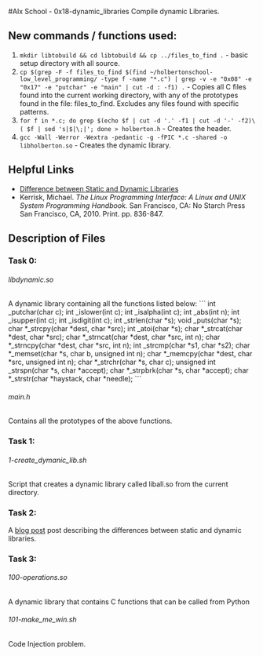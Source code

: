 #Alx School - 0x18-dynamic_libraries
Compile dynamic Libraries.

## New commands / functions used:
1. ``mkdir libtobuild && cd libtobuild && cp ../files_to_find .`` - basic setup directory with all source.
2. ``cp $(grep -F -f files_to_find $(find ~/holbertonschool-low_level_programming/ -type f -name "*.c") | grep -v -e "0x08" -e "0x17" -e "putchar" -e "main" | cut -d : -f1) .`` - Copies all C files found into the current working directory, with any of the prototypes found in the file: files_to_find. Excludes any files found with specific patterns.
3. ``for f in *.c; do grep $(echo $f | cut -d '.' -f1 | cut -d '-' -f2)\( $f | sed 's|$|\;|'; done > holberton.h`` - Creates the header.
4. ``gcc -Wall -Werror -Wextra -pedantic -g -fPIC *.c -shared -o libholberton.so`` - Creates the dynamic library.

## Helpful Links
* [Difference between Static and Dynamic Libraries](https://www.youtube.com/watch?v=eW5he5uFBNM)
* Kerrisk, Michael. <em>The Linux Programming Interface: A Linux and UNIX System Programming Handbook.</em> San Francisco, CA: No Starch Press San Francisco, CA, 2010. Print. pp. 836-847.

## Description of Files
### Task 0:
<h6>libdynamic.so</h6>
A dynamic library containing all the functions listed below:
```
int _putchar(char c);
int _islower(int c);
int _isalpha(int c);
int _abs(int n);
int _isupper(int c);
int _isdigit(int c);
int _strlen(char *s);
void _puts(char *s);
char *_strcpy(char *dest, char *src);
int _atoi(char *s);
char *_strcat(char *dest, char *src);
char *_strncat(char *dest, char *src, int n);
char *_strncpy(char *dest, char *src, int n);
int _strcmp(char *s1, char *s2);
char *_memset(char *s, char b, unsigned int n);
char *_memcpy(char *dest, char *src, unsigned int n);
char *_strchr(char *s, char c);
unsigned int _strspn(char *s, char *accept);
char *_strpbrk(char *s, char *accept);
char *_strstr(char *haystack, char *needle);
```

<h6>main.h</h6>
Contains all the prototypes of the above functions.

### Task 1:
<h6>1-create_dymanic_lib.sh</h6>
Script that creates a dynamic library called liball.so from the current directory.

### Task 2:
A [blog post]() post describing the differences between static and dynamic libraries.

### Task 3:
<h6>100-operations.so</h6>
A dynamic library that contains C functions that can be called from Python

<h6>101-make_me_win.sh</h6>
Code Injection problem.

